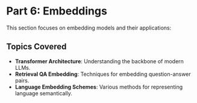 # Part 6: Embeddings

This section focuses on embedding models and their applications:

## Topics Covered
- **Transformer Architecture**: Understanding the backbone of modern LLMs.
- **Retrieval QA Embedding**: Techniques for embedding question-answer pairs.
- **Language Embedding Schemes**: Various methods for representing language semantically.


